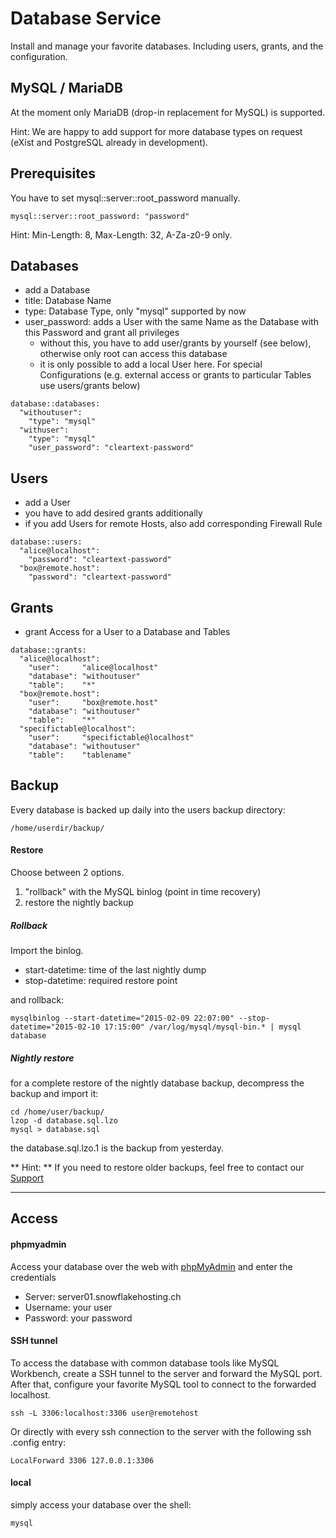 # Database Service

Install and manage your favorite databases. Including users, grants, and the configuration.


## MySQL / MariaDB

At the moment only MariaDB (drop-in replacement for MySQL) is supported.

Hint: We are happy to add support for more database types on request (eXist and PostgreSQL already in development).


## Prerequisites

You have to set mysql::server::root_password manually.

```
mysql::server::root_password: "password"
```

Hint: Min-Length: 8, Max-Length: 32, A-Za-z0-9 only.


## Databases

* add a Database
* title: Database Name
* type: Database Type, only "mysql" supported by now
* user_password: adds a User with the same Name as the Database with this Password and grant all privileges
    * without this, you have to add user/grants by yourself (see below), otherwise only root can access this database
    * it is only possible to add a local User here. For special Configurations (e.g. external access or grants to particular Tables use users/grants below)

```
database::databases:
  "withoutuser":
    "type": "mysql"
  "withuser":
    "type": "mysql"
    "user_password": "cleartext-password"
```


## Users

* add a User
* you have to add desired grants additionally
* if you add Users for remote Hosts, also add corresponding Firewall Rule

```
database::users:
  "alice@localhost":
    "password": "cleartext-password"
  "box@remote.host":
    "password": "cleartext-password"
```


## Grants

* grant Access for a User to a Database and Tables

```
database::grants:
  "alice@localhost":
    "user":     "alice@localhost"
    "database": "withoutuser"
    "table":    "*"
  "box@remote.host":
    "user":     "box@remote.host"
    "database": "withoutuser"
    "table":    "*"
  "specifictable@localhost":
    "user":     "specifictable@localhost"
    "database": "withoutuser"
    "table":    "tablename"
```


## Backup

Every database is backed up daily into the users backup directory:

``` 
/home/userdir/backup/
```

#### Restore

Choose between 2 options.

1. "rollback" with the MySQL binlog (point in time recovery)
2. restore the nightly backup

##### Rollback

Import the binlog.

* start-datetime: time of the last nightly dump
* stop-datetime: required restore point

and rollback:

```
mysqlbinlog --start-datetime="2015-02-09 22:07:00" --stop-datetime="2015-02-10 17:15:00" /var/log/mysql/mysql-bin.* | mysql database
```

##### Nightly restore

for a complete restore of the nightly database backup, decompress the backup and import it:

```
cd /home/user/backup/
lzop -d database.sql.lzo
mysql > database.sql
```
the database.sql.lzo.1 is the backup from yesterday.

** Hint: ** If you need to restore older backups, feel free to contact our [Support](/support/index.md)

---

## Access

#### phpmyadmin

Access your database over the web with [phpMyAdmin](https://dbadmin.snowflakehosting.ch) and enter the credentials

* Server: server01.snowflakehosting.ch
* Username: your user
* Password: your password

#### SSH tunnel

To access the database with common database tools like MySQL Workbench, create a SSH tunnel to the server
and forward the MySQL port. After that, configure your favorite MySQL tool to connect to the forwarded localhost.

```
ssh -L 3306:localhost:3306 user@remotehost
```

Or directly with every ssh connection to the server with the following ssh .config entry:

```
LocalForward 3306 127.0.0.1:3306
```

#### local

simply access your database over the shell:

```
mysql
```

